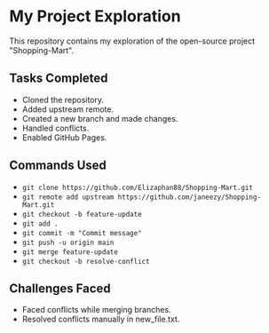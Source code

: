 # My Project Exploration

This repository contains my exploration of the open-source project "Shopping-Mart".

## Tasks Completed

- Cloned the repository.
- Added upstream remote.
- Created a new branch and made changes.
- Handled conflicts.
- Enabled GitHub Pages.

## Commands Used

- `git clone https://github.com/Elizaphan88/Shopping-Mart.git`
- `git remote add upstream https://github.com/janeezy/Shopping-Mart.git`
- `git checkout -b feature-update`
- `git add .`
- `git commit -m "Commit message"`
- `git push -u origin main`
- `git merge feature-update`
- `git checkout -b resolve-conflict`

## Challenges Faced

- Faced conflicts while merging branches.
- Resolved conflicts manually in new_file.txt.

